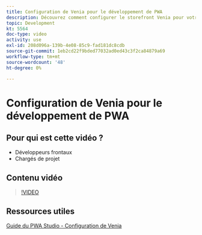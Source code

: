 ```yaml
---
title: Configuration de Venia pour le développement de PWA
description: Découvrez comment configurer le storefront Venia pour votre projet de développement de PWA.
topic: Development
kt: 5564
doc-type: video
activity: use
exl-id: 208d096a-139b-4e08-85c9-fad181dc8cdb
source-git-commit: 1eb2cd22f9bded77032ad0ed43c3f2ca84879a69
workflow-type: tm+mt
source-wordcount: '48'
ht-degree: 0%

---
```


# Configuration de Venia pour le développement de PWA

## Pour qui est cette vidéo ?

- Développeurs frontaux
- Chargés de projet

## Contenu vidéo

>[!VIDEO](https://video.tv.adobe.com/v/35785?quality=12&learn=on)

## Ressources utiles

[Guide du PWA Studio - Configuration de Venia](https://magento.github.io/pwa-studio/venia-pwa-concept/setup/)
